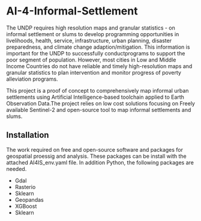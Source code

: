 # AI-4-Informal-Settlement
The UNDP requires high resolution maps and granular statistics - on informal settlement or slums to develop programming opportunities in livelihoods, health, service, infrastructure, urban planning, disaster preparedness, and climate change adaption/mitigation. This information is important for the UNDP to successfully conductprograms to support the poor segment of population. However, most cities in Low and Middle Income Countries do not have reliable and timely high-resolution maps and granular statistics to plan intervention and monitor progress of poverty alleviation programs. 

This project is a proof of concept to comprehensively map informal urban settlements using Artificial Intelligence-based toolchain applied to Earth Observation Data.The project relies on low cost solutions focusing on Freely available Sentinel-2 and open-source tool  to map informal settlements and slums. 

## Installation
The work required on free and open-source software and packages for geospatial proessig and analysis. These packages can be install with the attached AI4IS_env.yaml file. In addition Python, the following packages are needed. 
- Gdal 
- Rasterio
- Sklearn
- Geopandas
- XGBoost
- Sklearn




